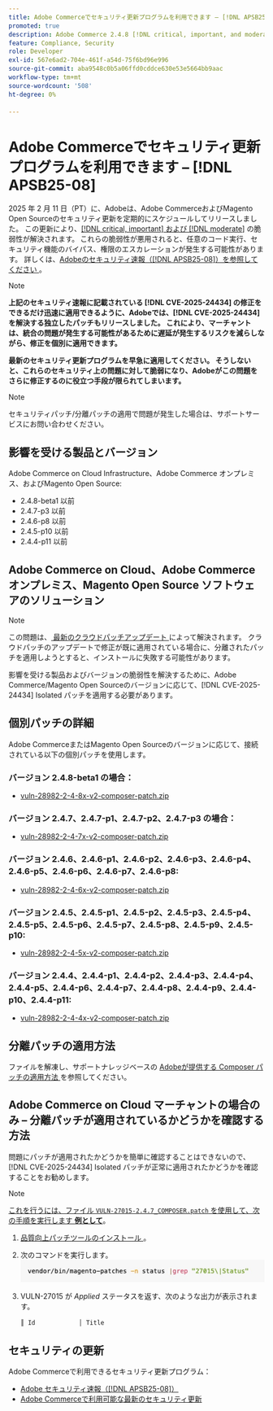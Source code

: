 ```yaml
---
title: Adobe Commerceでセキュリティ更新プログラムを利用できます – [!DNL APSB25-08]
promoted: true
description: Adobe Commerce 2.4.8 [!DNL critical, important, and moderate vulnerabilities] beta1、2.4.7-p3、2.4.6-p8、2.4.5-p10、2.4.4-p11 およびそれ以前のバージョンを修正するための分離パッチを適用します。
feature: Compliance, Security
role: Developer
exl-id: 567e6ad2-704e-461f-a54d-75f6bd96e996
source-git-commit: aba9548c0b5a06ffd0cddce630e53e5664bb9aac
workflow-type: tm+mt
source-wordcount: '508'
ht-degree: 0%

---
```


# Adobe Commerceでセキュリティ更新プログラムを利用できます – [!DNL APSB25-08]

2025 年 2 月 11 日（PT）に、Adobeは、Adobe CommerceおよびMagento Open Sourceのセキュリティ更新を定期的にスケジュールしてリリースしました。 この更新により、[[!DNL critical, important] および  [!DNL moderate]](https://helpx.adobe.com/security/severity-ratings.html) の脆弱性が解決されます。 これらの脆弱性が悪用されると、任意のコード実行、セキュリティ機能のバイパス、権限のエスカレーションが発生する可能性があります。 詳しくは、[Adobeのセキュリティ速報（[!DNL APSB25-08]）を参照してください ](https://helpx.adobe.com/security/products/magento/apsb25-08.html)。

>[!NOTE]
>
>**上記のセキュリティ速報に記載されている [!DNL CVE-2025-24434] の修正をできるだけ迅速に適用できるように、Adobeでは、[!DNL CVE-2025-24434] を解決する独立したパッチもリリースしました。 これにより、マーチャントは、統合の問題が発生する可能性があるために遅延が発生するリスクを減らしながら、修正を個別に適用できます。**

**最新のセキュリティ更新プログラムを早急に適用してください。 そうしないと、これらのセキュリティ上の問題に対して脆弱になり、Adobeがこの問題をさらに修正するのに役立つ手段が限られてしまいます。**

>[!NOTE]
>
>セキュリティパッチ/分離パッチの適用で問題が発生した場合は、サポートサービスにお問い合わせください。

## 影響を受ける製品とバージョン

Adobe Commerce on Cloud Infrastructure、Adobe Commerce オンプレミス、およびMagento Open Source:

* 2.4.8-beta1 以前
* 2.4.7-p3 以前
* 2.4.6-p8 以前
* 2.4.5-p10 以前
* 2.4.4-p11 以前

## Adobe Commerce on Cloud、Adobe Commerce オンプレミス、Magento Open Source ソフトウェアのソリューション

>[!NOTE]
>
>この問題は、[ 最新のクラウドパッチアップデート ](https://experienceleague.adobe.com/en/docs/commerce-on-cloud/user-guide/release-notes/cloud-patches#latest) によって解決されます。 クラウドパッチのアップデートで修正が既に適用されている場合に、分離されたパッチを適用しようとすると、インストールに失敗する可能性があります。

影響を受ける製品およびバージョンの脆弱性を解決するために、Adobe Commerce/Magento Open Sourceのバージョンに応じて、[!DNL CVE-2025-24434] Isolated パッチを適用する必要があります。

## 個別パッチの詳細

Adobe CommerceまたはMagento Open Sourceのバージョンに応じて、接続されている以下の個別パッチを使用します。

### バージョン 2.4.8-beta1 の場合：

* [vuln-28982-2-4-8x-v2-composer-patch.zip](assets/vuln-28982-2-4-8x-v2-composer-patch.zip)

### バージョン 2.4.7、2.4.7-p1、2.4.7-p2、2.4.7-p3 の場合：

* [vuln-28982-2-4-7x-v2-composer-patch.zip](assets/vuln-28982-2-4-7x-v2-composer-patch.zip)

### バージョン 2.4.6、2.4.6-p1、2.4.6-p2、2.4.6-p3、2.4.6-p4、2.4.6-p5、2.4.6-p6、2.4.6-p7、2.4.6-p8:

* [vuln-28982-2-4-6x-v2-composer-patch.zip](assets/vuln-28982-2-4-6x-v2-composer-patch.zip)

### バージョン 2.4.5、2.4.5-p1、2.4.5-p2、2.4.5-p3、2.4.5-p4、2.4.5-p5、2.4.5-p6、2.4.5-p7、2.4.5-p8、2.4.5-p9、2.4.5-p10:

* [vuln-28982-2-4-5x-v2-composer-patch.zip](assets/vuln-28982-2-4-5x-v2-composer-patch.zip)

### バージョン 2.4.4、2.4.4-p1、2.4.4-p2、2.4.4-p3、2.4.4-p4、2.4.4-p5、2.4.4-p6、2.4.4-p7、2.4.4-p8、2.4.4-p9、2.4.4-p10、2.4.4-p11:

* [vuln-28982-2-4-4x-v2-composer-patch.zip](assets/vuln-28982-2-4-4x-v2-composer-patch.zip)


## 分離パッチの適用方法

ファイルを解凍し、サポートナレッジベースの [Adobeが提供する Composer パッチの適用方法 ](https://experienceleague.adobe.com/docs/commerce-knowledge-base/kb/how-to/how-to-apply-a-composer-patch-provided-by-magento.html) を参照してください。

## Adobe Commerce on Cloud マーチャントの場合のみ – 分離パッチが適用されているかどうかを確認する方法

問題にパッチが適用されたかどうかを簡単に確認することはできないので、[!DNL CVE-2025-24434] Isolated パッチが正常に適用されたかどうかを確認することをお勧めします。

>[!NOTE]
>
><u> これを行うには、ファイル `VULN-27015-2.4.7_COMPOSER.patch` を使用して、次の手順を実行します **例として**</u>。

1. [ 品質向上パッチツールのインストール ](https://experienceleague.adobe.com/docs/commerce-operations/tools/quality-patches-tool/usage.html)。
1. 次のコマンドを実行します。<br>
   ![cve-2024-34102-tell-if-patch-applied-code](assets/cve-2024-34102-tell-if-patch-applied-code.png)
1. VULN-27015 が *Applied* ステータスを返す、次のような出力が表示されます。

   ```bash
   ║ Id            │ Title                                                        │ Category        │ Origin                 │ Status      │ Details                                          ║ ║ N/A           │ ../m2-hotfixes/VULN-27015-2.4.7_COMPOSER_patch.patch      │ Other           │ Local                  │ Applied     │ Patch type: Custom                                
   ```

<!-- For Step 2:
     ```bash
    vendor/bin/magento-patches -n status |grep "27015\|Status"
     ```
-->

## セキュリティの更新

Adobe Commerceで利用できるセキュリティ更新プログラム：

* [Adobe セキュリティ速報（[!DNL APSB25-08]） ](https://helpx.adobe.com/security/products/magento/apsb25-08.html)
* [Adobe Commerceで利用可能な最新のセキュリティ更新 ](https://helpx.adobe.com/security/products/magento.html)
